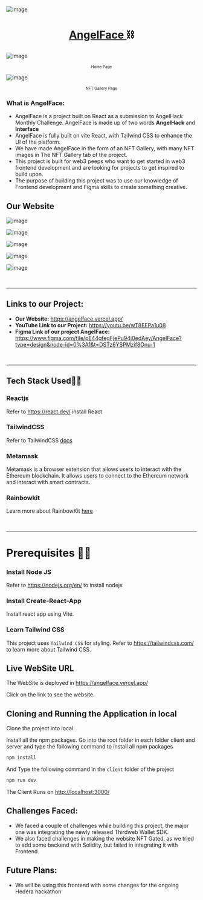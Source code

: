 ![image](https://github.com/Harshkumar62367/angelhack-project/assets/72465090/589d5157-f413-44f1-984c-74ea2b5534aa)

<h1 align = "center">
  <a href="https://angelface.vercel.app/"> AngelFace </a> ⛓
</h1>

![image](https://github.com/Harshkumar62367/angelhack-project/assets/72465090/63f081a7-ab93-4414-ada4-83fb43286a15)
<p align='center' font-size='5px' ><font size='1px'>Home Page</font></p>

![image](https://github.com/Harshkumar62367/angelhack-project/assets/72465090/40d36c57-3f89-4201-b6c2-6ee3c91543c8)
<p align='center' font-size='5px' ><font size='1px'>NFT Gallery Page</font></p>

### What is AngelFace:

- AngelFace is a project built on React as a submission to AngelHack Monthly Challenge. AngelFace is made up of two words <b>AngelHack</b> and <b>Interface</b>
- AngelFace is fully built on vite React, with Tailwind CSS to enhance the UI of the platform.
- We have made AngelFace in the form of an NFT Gallery, with many NFT images in The NFT Gallery tab of the project.
- This project is built for web3 peeps who want to get started in web3 frontend development and are looking for projects to get inspired to build upon.
- The purpose of building this project was to use our knowledge of Frontend development and Figma skills to create something creative.

## Our Website

![image](https://github.com/Harshkumar62367/angelhack-project/assets/72465090/b8038ddd-7cae-446c-b105-94b8fa0ed61c)

![image](https://github.com/Harshkumar62367/angelhack-project/assets/72465090/c0e3003d-5171-4682-82f2-a22d2dd5a25c)

![image](https://github.com/Harshkumar62367/angelhack-project/assets/72465090/125384ab-1d5f-40b2-8871-2453afe35876)

![image](https://github.com/Harshkumar62367/angelhack-project/assets/72465090/bd0c9d5a-23df-4f22-aabd-2611bd8f5c11)

![image](https://github.com/Harshkumar62367/angelhack-project/assets/72465090/544949cc-8cac-4607-a39d-90305fe47cc1)

<br>
<hr>

## Links to our Project: 

- **Our Website:** https://angelface.vercel.app/
- **YouTube Link to our Project:** https://youtu.be/wT8EFPa1u08
- **Figma Link of our project AngelFace:** https://www.figma.com/file/pE44gfegFjePu94j0edAey/AngelFace?type=design&node-id=0%3A1&t=DSTz6YSPMzif8Onu-1

<br>
<hr>

## Tech Stack Used👨‍💻

### Reactjs
Refer to https://react.dev/ install React

### TailwindCSS
Refer to TailwindCSS [docs](https://tailwindcss.com/)

### Metamask
Metamask is a browser extension that allows users to interact with the Ethereum blockchain. It allows users to connect to the Ethereum network and interact with smart contracts.

### Rainbowkit
Learn more about RainbowKit [here](https://www.rainbowkit.com/)

<br>
<hr>

# Prerequisites 👨‍💻

### Install Node JS
Refer to https://nodejs.org/en/ to install nodejs

### Install Create-React-App
Install react app using Vite. 

### Learn Tailwind CSS
This project uses `Tailwind CSS` for styling. Refer to https://tailwindcss.com/ to learn more about Tailwind CSS.

## Live WebSite URL

The WebSite is deployed in https://angelface.vercel.app/

Click on the link to see the website.

## Cloning and Running the Application in local

Clone the project into local.

Install all the npm packages. Go into the root folder in each folder client and server and type the following command to install all npm packages

```bash
npm install
```

And Type the following command in the `client` folder of the project

```bash
npm run dev
```

The Client Runs on [http://localhost:3000/](http://localhost:3000/)<br>

## Challenges Faced:

- We faced a couple of challenges while building this project, the major one was integrating the newly released Thirdweb Wallet SDK.
- We also faced challenges in making the website NFT Gated, as we tried to add some backend with Solidity, but failed in integrating it with Frontend.

## Future Plans:

- We will be using this frontend with some changes for the ongoing Hedera hackathon
